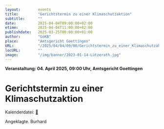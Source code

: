```yaml
---
layout:        events
title:         "Gerichtstermin zu einer Klimaschutzaktion"
subtitle:      ""
date:          2025-04-04T09:00:00+02:00
etime:         2025-04-04T11:00:00+02:00
publishdate:   2025-03-25T00:00:00+01:00
author:        "GöKB"
place:         "Amtsgericht Goettingen"
URL:           "/2025/04/04/09/00/Gerichtstermin_zu_einer_Klimaschutzaktion"
locURL:        ""
image:         "/img/banner/2023-01-14-Lützerath.jpg"
---
```


**Veranstaltung: 04. April 2025, 09:00 Uhr, Amtsgericht Goettingen**

Gerichtstermin zu einer Klimaschutzaktion
===========


Kalenderdatei: [📆](/ics/2025-04-04_09-00_gerichtstermin_zu_einer_klimaschutzaktion.ics)

Angeklagte. Burhard



